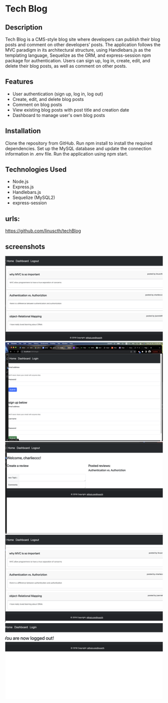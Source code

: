 # Tech Blog

## Description

Tech Blog is a CMS-style blog site where developers can publish their blog posts and comment on other developers’ posts. The application follows the MVC paradigm in its architectural structure, using Handlebars.js as the templating language, Sequelize as the ORM, and express-session npm package for authentication. Users can sign up, log in, create, edit, and delete their blog posts, as well as comment on other posts.

## Features

- User authentication (sign up, log in, log out)
- Create, edit, and delete blog posts
- Comment on blog posts
- View existing blog posts with post title and creation date
- Dashboard to manage user's own blog posts

## Installation

Clone the repository from GitHub.
Run npm install to install the required dependencies.
Set up the MySQL database and update the connection information in .env file.
Run the application using npm start.

## Technologies Used

- Node.js
- Express.js
- Handlebars.js
- Sequelize (MySQL2)
- express-session

## urls: 

https://github.com/linuscth/techBlog


## screenshots

![screenshots](./screenshots/Screen%20Shot%202023-07-18%20at%2012.08.21%20AM.png)
![screenshots](./screenshots/Screen%20Shot%202023-07-18%20at%2012.09.56%20AM.png)
![screenshots](./screenshots/Screen%20Shot%202023-07-18%20at%2012.11.02%20AM.png)
![screenshots](./screenshots/Screen%20Shot%202023-07-18%20at%2012.11.20%20AM.png)
![screenshots](./screenshots/Screen%20Shot%202023-07-18%20at%2012.11.30%20AM.png)
